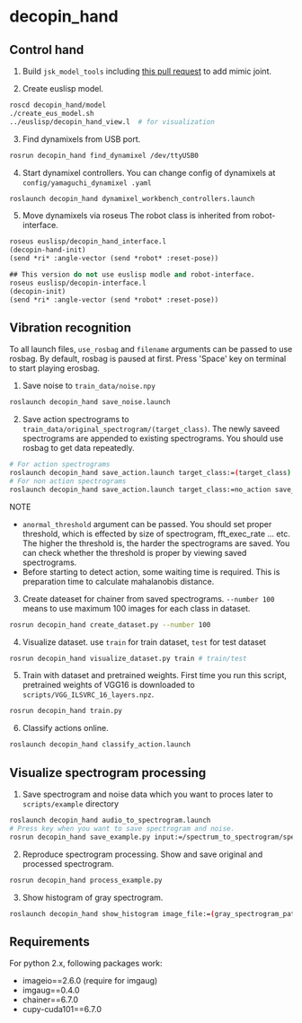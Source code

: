 decopin_hand
============

## Control hand
1. Build `jsk_model_tools` including [this pull request](https://github.com/jsk-ros-pkg/jsk_model_tools/pull/225) to add mimic joint.

2. Create euslisp model.
```bash
roscd decopin_hand/model
./create_eus_model.sh
../euslisp/decopin_hand_view.l  # for visualization
```

3. Find dynamixels from USB port.
```bash
rosrun decopin_hand find_dynamixel /dev/ttyUSB0
```

4. Start dynamixel controllers. You can change config of dynamixels at `config/yamaguchi_dynamixel
.yaml`

```bash
roslaunch decopin_hand dynamixel_workbench_controllers.launch
```

5. Move dynamixels via roseus
The robot class is inherited from robot-interface.
```lisp
roseus euslisp/decopin_hand_interface.l
(decopin-hand-init)
(send *ri* :angle-vector (send *robot* :reset-pose))
```

```lisp
## This version do not use euslisp modle and robot-interface.
roseus euslisp/decopin-interface.l
(decopin-init)
(send *ri* :angle-vector (send *robot* :reset-pose))
```

## Vibration recognition
To all launch files, `use_rosbag` and `filename` arguments can be passed to use rosbag. By default, rosbag is paused at first. Press 'Space' key on terminal to start playing erosbag.

1. Save noise to `train_data/noise.npy`
```bash
roslaunch decopin_hand save_noise.launch
```

2. Save action spectrograms to `train_data/original_spectrogram/(target_class)`. The newly saveed spectrograms are appended to existing spectrograms. You should use rosbag to get data repeatedly.
```bash
# For action spectrograms
roslaunch decopin_hand save_action.launch target_class:=(target_class) save_when_action:=true
# For non action spectrograms
roslaunch decopin_hand save_action.launch target_class:=no_action save_when_action:=false
```
NOTE
  - `anormal_threshold` argument can be passed. You should set proper threshold, which is effected by size of spectrogram, fft\_exec\_rate ... etc. The higher the threshold is, the harder the spectrograms are saved. You can check whether the threshold is proper by viewing saved spectrograms.
  - Before starting to detect action, some waiting time is required. This is preparation time to calculate mahalanobis distance.

3. Create dateaset for chainer from saved spectrograms. `--number 100` means to use maximum 100 images for each class in dataset.
```bash
rosrun decopin_hand create_dataset.py --number 100
```

4. Visualize dataset. use `train` for train dataset, `test` for test dataset
```bash
rosrun decopin_hand visualize_dataset.py train # train/test
```

5. Train with dataset and pretrained weights. First time you run this script, pretrained weights of VGG16 is downloaded to `scripts/VGG_ILSVRC_16_layers.npz`.
```bash
rosrun decopin_hand train.py
```

6. Classify actions online.
```bash
roslaunch decopin_hand classify_action.launch
```

## Visualize spectrogram processing
1. Save spectrogram and noise data which you want to proces later to `scripts/example` directory
```bash
roslaunch decopin_hand audio_to_spectrogram.launch
# Press key when you want to save spectrogram and noise.
rosrun decopin_hand save_example.py input:=/spectrum_to_spectrogram/spectrogram
```

2. Reproduce spectrogram processing. Show and save original and processed spectrogram.
```bash
rosrun decopin_hand process_example.py
```

3. Show histogram of gray spectrogram.
```bash
roslaunch decopin_hand show_histogram image_file:=(gray_spectrogram_path)
```

## Requirements
For python 2.x, following packages work:
- imageio==2.6.0 (require for imgaug)
- imgaug==0.4.0
- chainer==6.7.0
- cupy-cuda101==6.7.0
